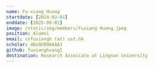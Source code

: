 ```yaml
---
name: Fu-xiang Huang
startdate: [2024-03-01]
enddate: [2025-09-01]
image: /static/img/members/Fuxiang Huang.jpeg
position: Alumni
email: csfuxiangh (at) ust.hk
scholar: 4BvQU00AAAAJ
github: fuxianghuang1
destination: Research Associate at Lingnan University
---
```

